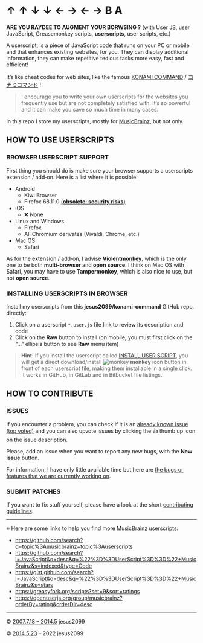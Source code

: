 ﻿
↑ ↑ ↓ ↓ ← → ← → B A
===================

**ARE YOU RAYDEE TO AUGMENT YOUR BORWSING ?**
(with User JS, user JavaScript, Greasemonkey scripts, **userscripts**, user scripts, etc.)

A userscript, is a piece of JavaScript code that runs on your PC or mobile
and that enhances existing websites, for you.
They can display additional information,
they can make repetitive tedious tasks more easy, fast and efficient!

It’s like cheat codes for web sites, like the famous
[KONAMI COMMAND](https://duckduckgo.com/?q=%22KONAMI+COMMAND%22) /
[コナミコマンド](https://duckduckgo.com/?q=%22%E3%82%B3%E3%83%8A%E3%83%9F%E3%82%B3%E3%83%9E%E3%83%B3%E3%83%89%22) !

> I encourage you to write your own userscripts for the
> websites you frequently use but are not completely satisfied with.
> It’s so powerful and it can make you save so much time in many cases.

In this repo I store my userscripts,
mostly for [MusicBrainz](https://musicbrainz.org),
but not only.


HOW TO USE USERSCRIPTS
----------------------

### BROWSER USERSCRIPT SUPPORT ###

First thing you should do is make sure your browser supports a userscripts extension / add‐on.
Here is a list where it is possible:

- Android
  - Kiwi Browser
  - <del>Firefox 68.11.0</del> <ins>(**obsolete: security risks**)</ins>
- iOS
  - :x: None
- Linux and Windows
  - Firefox
  - All Chromium derivates (Vivaldi, Chrome, etc.)
- Mac OS
  - Safari

As for the extension / add‐on, I advise [**Violentmonkey**](https://violentmonkey.github.io),
which is the only one to be both **multi‐browser** and **open source**.
I think on Mac OS with Safari, you may have to use **Tampermonkey**, which is also nice to use, but not **open source**.


### INSTALLING USERSCRIPTS IN BROWSER ###

Install my userscripts from this **jesus2099/konami-command** GitHub repo, directly:

1. Click on a userscript `*.user.js` file link to review its description and code
2. Click on the **Raw** button to install
   (on mobile, you must first click on the “…” ellipsis button to see **Raw** menu item)

> **Hint**: If you install the userscript called [INSTALL USER SCRIPT](https://github.com/jesus2099/konami-command/blob/master/INSTALL-USER-SCRIPT.user.js),
> you will get a direct download/install
> ![monkey](https://github.com/violentmonkey/violentmonkey/raw/1d911bffd7d4c37f82b5bcdada16f0b79fe0a70a/src/public/images/icon16.png)
> **monkey** icon button in front of each userscript file, making them installable in a single click.
> It works in GitHub, in GitLab and in Bitbucket file listings.


HOW TO CONTRIBUTE
-----------------

### ISSUES ###

If you encounter a problem, you can check if it is an
[already known issue (top voted)](https://github.com/jesus2099/konami-command/issues?q=is%3Aissue+is%3Aopen+sort%3Areactions-%2B1-desc)
and you can also upvote issues by clicking the :+1: thumb up icon on the issue description.

Please, add an issue when you want to report any new bugs, with the **New issue** button.

For information, I have only little available time but here are
[the bugs or features that we are currently working on](https://github.com/jesus2099/konami-command/issues?q=is%3Aopen+assignee%3A*).


### SUBMIT PATCHES ###

If you want to fix stuff yourself, please have a look at
the short [contributing guidelines](CONTRIBUTING.md).


---

※ Here are some links to help you find more MusicBrainz userscripts:

- https://github.com/search?q=topic%3Amusicbrainz+topic%3Auserscripts
- https://github.com/search?l=JavaScript&o=desc&q=%22%3D%3DUserScript%3D%3D%22+MusicBrainz&s=indexed&type=Code
- https://gist.github.com/search?l=JavaScript&o=desc&q=%22%3D%3DUserScript%3D%3D%22+MusicBrainz&s=stars
- https://greasyfork.org/scripts?set=9&sort=ratings
- https://openuserjs.org/group/musicbrainz?orderBy=rating&orderDir=desc


---

© [2007.7.18 – 2014.5](https://web.archive.org/web/20131108065418/userscripts.org/users/31010/scripts) jesus2099

© [2014.5.23](https://github.com/jesus2099/konami-command/commit/31582dcb5d658e0bd273d2278ff26958bf1de0fa) – 2022 jesus2099
